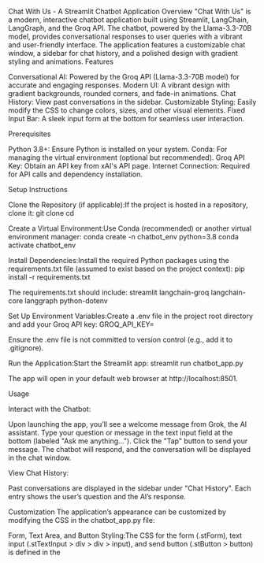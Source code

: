 Chat With Us - A Streamlit Chatbot Application
Overview
"Chat With Us" is a modern, interactive chatbot application built using Streamlit, LangChain, LangGraph, and the Groq API. The chatbot, powered by the Llama-3.3-70B model, provides conversational responses to user queries with a vibrant and user-friendly interface. The application features a customizable chat window, a sidebar for chat history, and a polished design with gradient styling and animations.
Features

Conversational AI: Powered by the Groq API (Llama-3.3-70B model) for accurate and engaging responses.
Modern UI: A vibrant design with gradient backgrounds, rounded corners, and fade-in animations.
Chat History: View past conversations in the sidebar.
Customizable Styling: Easily modify the CSS to change colors, sizes, and other visual elements.
Fixed Input Bar: A sleek input form at the bottom for seamless user interaction.

Prerequisites

Python 3.8+: Ensure Python is installed on your system.
Conda: For managing the virtual environment (optional but recommended).
Groq API Key: Obtain an API key from xAI's API page.
Internet Connection: Required for API calls and dependency installation.

Setup Instructions

Clone the Repository (if applicable):If the project is hosted in a repository, clone it:
git clone <repository-url>
cd <repository-directory>


Create a Virtual Environment:Use Conda (recommended) or another virtual environment manager:
conda create -n chatbot_env python=3.8
conda activate chatbot_env


Install Dependencies:Install the required Python packages using the requirements.txt file (assumed to exist based on the project context):
pip install -r requirements.txt

The requirements.txt should include:
streamlit
langchain-groq
langchain-core
langgraph
python-dotenv


Set Up Environment Variables:Create a .env file in the project root directory and add your Groq API key:
GROQ_API_KEY=<your-groq-api-key>

Ensure the .env file is not committed to version control (e.g., add it to .gitignore).

Run the Application:Start the Streamlit app:
streamlit run chatbot_app.py

The app will open in your default web browser at http://localhost:8501.


Usage

Interact with the Chatbot:

Upon launching the app, you’ll see a welcome message from Grok, the AI assistant.
Type your question or message in the text input field at the bottom (labeled "Ask me anything...").
Click the "Tap" button to send your message.
The chatbot will respond, and the conversation will be displayed in the chat window.


View Chat History:

Past conversations are displayed in the sidebar under "Chat History".
Each entry shows the user’s question and the AI’s response.



Customization
The application’s appearance can be customized by modifying the CSS in the chatbot_app.py file:

Form, Text Area, and Button Styling:The CSS for the form (.stForm), text input (.stTextInput > div > div > input), and send button (.stButton > button) is defined in the <style> section of the st.markdown call. Adjust properties like colors, padding, and gradients to match your desired design.
Example: To change the form’s gradient to pink-to-orange:
.stForm {
    background: linear-gradient(90deg, #ff6f91, #ff8e53);
    border-image: linear-gradient(90deg, #ff6f91, #ff8e53) 1;
}


Other Elements:Modify styles for the chat container (.chat-container), messages (.user-message, .ai-message), and sidebar (.sidebar) to further customize the UI.

Link : https://samarth-prajapati-new-chatbot-chatbot-app-hz22hr.streamlit.app/

Troubleshooting

API Key Error:If you encounter an error related to the Groq API key, ensure the GROQ_API_KEY is correctly set in the .env file and that the key is valid. Check your API usage limits at xAI's API page.

Dependency Issues:If a package fails to install, ensure your Python version is compatible (3.8+ recommended). You can also try installing packages individually:
pip install streamlit langchain-groq langchain-core langgraph python-dotenv


Layout Issues:If the form, text area, or button appear misaligned, check the CSS in chatbot_app.py. Use your browser’s developer tools (right-click > Inspect) to debug and adjust styles.


License
This project is licensed under the MIT License - see the LICENSE file for details (if applicable).

Last updated: May 28, 2025
